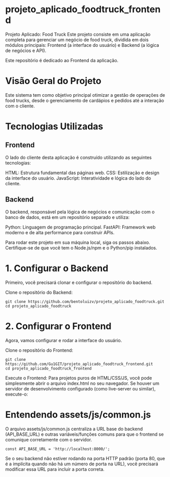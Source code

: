# projeto_aplicado_foodtruck_frontend

Projeto Aplicado: Food Truck
Este projeto consiste em uma aplicação completa para gerenciar um negócio de food truck, dividida em dois módulos principais: Frontend (a interface do usuário) e Backend (a lógica de negócios e API).

Este repositório é dedicado ao Frontend da aplicação.

# Visão Geral do Projeto
Este sistema tem como objetivo principal otimizar a gestão de operações de food trucks, desde o gerenciamento de cardápios e pedidos até a interação com o cliente.

# Tecnologias Utilizadas
## Frontend
O lado do cliente desta aplicação é construído utilizando as seguintes tecnologias:

HTML: Estrutura fundamental das páginas web.
CSS: Estilização e design da interface do usuário.
JavaScript: Interatividade e lógica do lado do cliente.

## Backend
O backend, responsável pela lógica de negócios e comunicação com o banco de dados, está em um repositório separado e utiliza:

Python: Linguagem de programação principal.
FastAPI: Framework web moderno e de alta performance para construir APIs.

Para rodar este projeto em sua máquina local, siga os passos abaixo. Certifique-se de que você tem o Node.js/npm e o Python/pip instalados.

# 1. Configurar o Backend
Primeiro, você precisará clonar e configurar o repositório do backend.

Clone o repositório do Backend:

````
git clone https://github.com/bentoluizv/projeto_aplicado_foodtruck.git
cd projeto_aplicado_foodtruck
````

# 2. Configurar o Frontend
Agora, vamos configurar e rodar a interface do usuário.

Clone o repositório do Frontend:

````
git clone https://github.com/Gu1GIT/projeto_aplicado_foodtruck_frontend.git
cd projeto_aplicado_foodtruck_frontend
````

Execute o Frontend: Para projetos puros de HTML/CSS/JS, você pode simplesmente abrir o arquivo index.html no seu navegador. Se houver um servidor de desenvolvimento configurado (como live-server ou similar), execute-o:



# Entendendo assets/js/common.js
O arquivo assets/js/common.js centraliza a URL base do backend (API_BASE_URL) e outras variáveis/funções comuns para que o frontend se comunique corretamente com o servidor.


````
const API_BASE_URL = 'http://localhost:8000/';
````
Se o seu backend não estiver rodando na porta HTTP padrão (porta 80, que é a implícita quando não há um número de porta na URL), você precisará modificar essa URL para incluir a porta correta.


